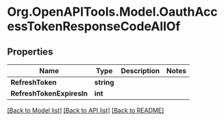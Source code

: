 # Org.OpenAPITools.Model.OauthAccessTokenResponseCodeAllOf

## Properties

Name | Type | Description | Notes
------------ | ------------- | ------------- | -------------
**RefreshToken** | **string** |  | 
**RefreshTokenExpiresIn** | **int** |  | 

[[Back to Model list]](../README.md#documentation-for-models) [[Back to API list]](../README.md#documentation-for-api-endpoints) [[Back to README]](../README.md)

